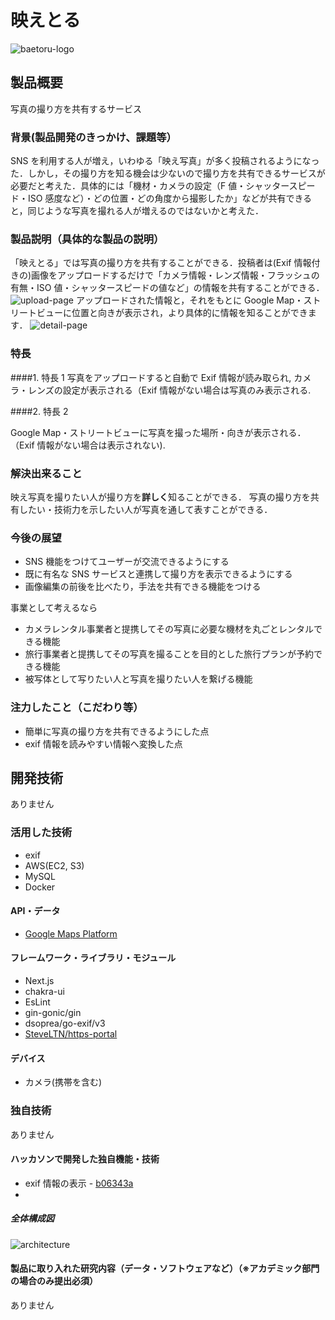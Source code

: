 # 映えとる

![baetoru-logo](https://baetoru-public.s3.ap-northeast-1.amazonaws.com/baetoru-logo.png)

## 製品概要

写真の撮り方を共有するサービス

### 背景(製品開発のきっかけ、課題等）

SNS を利用する人が増え，いわゆる「映え写真」が多く投稿されるようになった．しかし，その撮り方を知る機会は少ないので撮り方を共有できるサービスが必要だと考えた．具体的には「機材・カメラの設定（F 値・シャッタースピード・ISO 感度など）・どの位置・どの角度から撮影したか」などが共有できると，同じような写真を撮れる人が増えるのではないかと考えた．

### 製品説明（具体的な製品の説明）

「映えとる」では写真の撮り方を共有することができる．投稿者は(Exif 情報付きの)画像をアップロードするだけで「カメラ情報・レンズ情報・フラッシュの有無・ISO 値・シャッタースピードの値など」の情報を共有することができる．
![upload-page](https://baetoru-public.s3.ap-northeast-1.amazonaws.com/upload-page.jpg)
アップロードされた情報と，それをもとに Google Map・ストリートビューに位置と向きが表示され，より具体的に情報を知ることができます．
![detail-page](https://baetoru-public.s3.ap-northeast-1.amazonaws.com/detail-page.jpg)

### 特長

####1. 特長 1
写真をアップロードすると自動で Exif 情報が読み取られ, カメラ・レンズの設定が表示される（Exif 情報がない場合は写真のみ表示される.

####2. 特長 2

Google Map・ストリートビューに写真を撮った場所・向きが表示される．（Exif 情報がない場合は表示されない).

### 解決出来ること

映え写真を撮りたい人が撮り方を**詳しく**知ることができる．
写真の撮り方を共有したい・技術力を示したい人が写真を通して表すことができる．

### 今後の展望

- SNS 機能をつけてユーザーが交流できるようにする
- 既に有名な SNS サービスと連携して撮り方を表示できるようにする
- 画像編集の前後を比べたり，手法を共有できる機能をつける

事業として考えるなら

- カメラレンタル事業者と提携してその写真に必要な機材を丸ごとレンタルできる機能
- 旅行事業者と提携してその写真を撮ることを目的とした旅行プランが予約できる機能
- 被写体として写りたい人と写真を撮りたい人を繋げる機能

### 注力したこと（こだわり等）

- 簡単に写真の撮り方を共有できるようにした点
- exif 情報を読みやすい情報へ変換した点

## 開発技術

ありません

### 活用した技術

- exif
- AWS(EC2, S3)
- MySQL
- Docker

#### API・データ

- [Google Maps Platform](https://developers.google.com/maps?hl=ja)

#### フレームワーク・ライブラリ・モジュール

- Next.js
- chakra-ui
- EsLint
- gin-gonic/gin
- dsoprea/go-exif/v3
- [SteveLTN/https-portal](https://github.com/SteveLTN/https-portal)

#### デバイス

- カメラ(携帯を含む)

### 独自技術

ありません

#### ハッカソンで開発した独自機能・技術

- exif 情報の表示 - [b06343a](https://github.com/jphacks/F_2111/commit/b06343aa07419cf7574f5bdcf6baa49338de93fe)
-

##### 全体構成図

![architecture](https://baetoru-public.s3.ap-northeast-1.amazonaws.com/baetoru-architecture.png)

#### 製品に取り入れた研究内容（データ・ソフトウェアなど）（※アカデミック部門の場合のみ提出必須）

ありません
